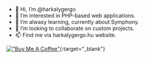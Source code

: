 - 👋 Hi, I’m @harkalygergo
- 👀 I’m interested in PHP-based web applications.
- 🌱 I’m alwasy learning, currently about Symphony. 
- 💞️ I’m looking to collaborate on custom projects.
- 📫 Find me via harkalygergo.hu website.

[!["Buy Me A Coffee"](https://www.buymeacoffee.com/assets/img/custom_images/orange_img.png)](https://www.buymeacoffee.com/harkalygergo){:target="_blank"}

<!---
harkalygergo/harkalygergo is a ✨ special ✨ repository because its `README.md` (this file) appears on your GitHub profile.
You can click the Preview link to take a look at your changes.
--->
